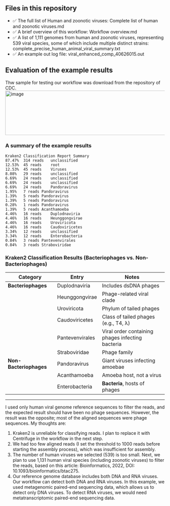 ## Files in this repository
- ✅ The full list of Human and zoonotic viruses: Complete list of human and zoonotic viruses.md 
- ✅ A brief overview of this workflow: Workflow overview.md
- ✅ A list of 1,111 genomes from human and zoonotic viruses, representing 539 viral species, some of which include multiple distinct strains: complete_precise_human_animal_viral_summary.txt
- ✅ An example out log file: viral_enhanced_comp_40626015.out
## Evaluation of the example results
Thw sample for testing our workflow was download from the repository of CDC.
<img width="700" height="140" alt="image" src="https://github.com/user-attachments/assets/0506bad9-b15d-4fe3-9182-8e87bfbd65c2" />


### A summary of the example results
```
Kraken2 Classification Report Summary
87.47%	314 reads	unclassified
12.53%	45 reads	root
12.53%	45 reads	Viruses
8.08%	29 reads	unclassified
6.69%	24 reads	unclassified
6.69%	24 reads	unclassified
6.69%	24 reads	Pandoravirus
1.95%	7 reads	Pandoravirus
1.39%	5 reads	Pandoravirus
1.39%	5 reads	Pandoravirus
0.28%	1 reads	Pandoravirus
1.39%	5 reads	Acanthamoeba
4.46%	16 reads	Duplodnaviria
4.46%	16 reads	Heunggongvirae
4.46%	16 reads	Uroviricota
4.46%	16 reads	Caudoviricetes
3.34%	12 reads	unclassified
3.34%	12 reads	Enterobacteria
0.84%	3 reads	Pantevenvirales
0.84%	3 reads	Straboviridae
```

### Kraken2 Classification Results (Bacteriophages vs. Non-Bacteriophages)

| Category               | Entry           | Notes                                            |
| ---------------------- | --------------- | ------------------------------------------------ |
| **Bacteriophages**     | Duplodnaviria   | Includes dsDNA phages                            |
|                        | Heunggongvirae  | Phage-related viral clade                        |
|                        | Uroviricota     | Phylum of tailed phages                          |
|                        | Caudoviricetes  | Class of tailed phages (e.g., T4, λ)             |
|                        | Pantevenvirales | Viral order containing phages infecting bacteria |
|                        | Straboviridae   | Phage family                                     |
| **Non-Bacteriophages** | Pandoravirus    | Giant viruses infecting amoebae                  |
|                        | Acanthamoeba    | Amoeba host, not a virus                         |
|                        | Enterobacteria  | **Bacteria**, hosts of phages                        |

---

I used only human viral genome reference sequences to filter the reads, and the expected result should have been no phage sequences. However, the result was the opposite; most of the aligned sequences were phage sequences. My thoughts are:
1. Kraken2 is unreliable for classifying reads. I plan to replace it with Centrifuge in the workflow in the next step.
2. We had too few aligned reads (I set the threshold to 1000 reads before starting the assembly process), which was insufficient for assembly.
3. The number of human viruses we selected (539) is too small. Next, we plan to use 1,131 human viral species (including zoonotic viruses) to filter the reads, based on this article: Bioinformatics, 2022, DOI: 10.1093/bioinformatics/btac275.
4. Our reference genome database includes both DNA and RNA viruses. Our workflow can detect both DNA and RNA viruses. In this example, we used metagenomic paired-end sequencing data, which allows us to detect only DNA viruses. To detect RNA viruses, we would need metatranscriptomic paired-end sequencing data.


